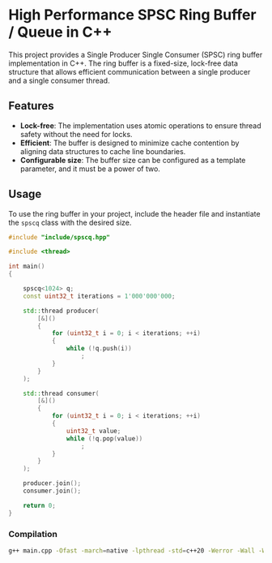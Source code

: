 # High Performance SPSC Ring Buffer / Queue in C++

This project provides a Single Producer Single Consumer (SPSC) ring buffer implementation in C++. The ring buffer is a fixed-size, lock-free data structure that allows efficient communication between a single producer and a single consumer thread.

## Features

- **Lock-free**: The implementation uses atomic operations to ensure thread safety without the need for locks.
- **Efficient**: The buffer is designed to minimize cache contention by aligning data structures to cache line boundaries.
- **Configurable size**: The buffer size can be configured as a template parameter, and it must be a power of two.


## Usage

To use the ring buffer in your project, include the header file and instantiate the `spscq` class with the desired size.

```cpp
#include "include/spscq.hpp"

#include <thread>

int main()
{

    spscq<1024> q;
    const uint32_t iterations = 1'000'000'000;

    std::thread producer(
        [&]()
        {
            for (uint32_t i = 0; i < iterations; ++i)
            {
                while (!q.push(i))
                    ;
            }
        }
    );

    std::thread consumer(
        [&]()
        {
            for (uint32_t i = 0; i < iterations; ++i)
            {
                uint32_t value;
                while (!q.pop(value))
                    ;
            }
        }
    );

    producer.join();
    consumer.join();

    return 0;
}
```

### Compilation


```bash
g++ main.cpp -Ofast -march=native -lpthread -std=c++20 -Werror -Wall -Wno-interference-size
```